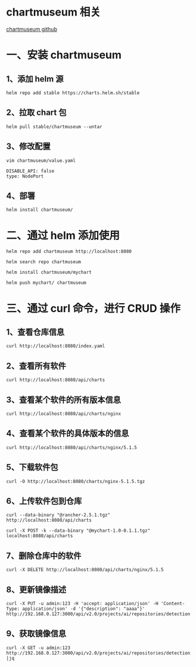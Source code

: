 # chartmuseum 相关

[chartmuseum github](https://github.com/helm/chartmuseum)

# 一、安装 chartmuseum

## 1、添加 helm 源

```
helm repo add stable https://charts.helm.sh/stable
```

## 2、拉取 chart 包

```
helm pull stable/chartmuseum --untar
```

## 3、修改配置

```
vim chartmuseum/value.yaml

DISABLE_API: false
type: NodePort
```

## 4、部署

```
helm install chartmuseum/
```

# 二、通过 helm 添加使用

```
helm repo add chartmuseum http://localhost:8080
```

```
helm search repo chartmuseum
```

```
helm install chartmuseum/mychart
```

```
helm push mychart/ chartmuseum
```

# 三、通过 curl 命令，进行 CRUD 操作

## 1、查看仓库信息

```
curl http://localhost:8080/index.yaml
```

## 2、查看所有软件

```
curl http://localhost:8080/api/charts
```

## 3、查看某个软件的所有版本信息

```
curl http://localhost:8080/api/charts/nginx
```

## 4、查看某个软件的具体版本的信息

```
curl http://localhost:8080/api/charts/nginx/5.1.5
```

## 5、下载软件包

```
curl -O http://localhost:8080/charts/nginx-5.1.5.tgz
```

## 6、上传软件包到仓库

```
curl --data-binary "@rancher-2.5.1.tgz" http://localhost:8080/api/charts

curl -X POST -k --data-binary "@mychart-1.0-0.1.1.tgz" localhost:8080/api/charts
```

## 7、删除仓库中的软件

```
curl -X DELETE http://localhost:8080/api/charts/nginx/5.1.5
```

## 8、更新镜像描述

```
curl -X PUT -u admin:123 -H 'accept: application/json' -H 'Content-Type: application/json' -d '{"description": "aaaa"}' http://192.168.0.127:3000/api/v2.0/projects/ai/repositories/detection
```

## 9、获取镜像信息

```
curl -X GET -u admin:123  http://192.168.0.127:3000/api/v2.0/projects/ai/repositories/detection |jq
```

